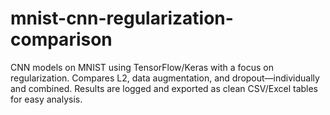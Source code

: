 # mnist-cnn-regularization-comparison
CNN models on MNIST using TensorFlow/Keras with a focus on regularization. Compares L2, data augmentation, and dropout—individually and combined. Results are logged and exported as clean CSV/Excel tables for easy analysis.

